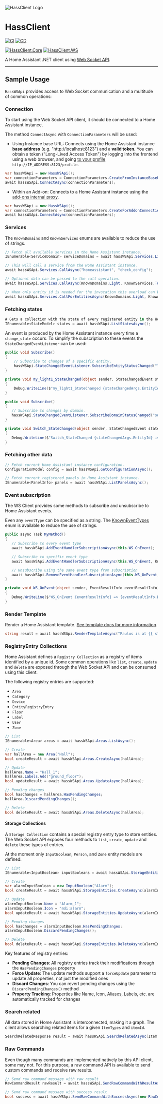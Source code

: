 ![HassClient Logo](https://github.com/vicfergar/HassClient/raw/main/resources/Logo.png)

# HassClient
[![CI](https://github.com/vicfergar/HassClient/actions/workflows/ci.yml/badge.svg?branch=main)](https://github.com/vicfergar/HassClient/actions/workflows/ci.yml)
[![CD](https://github.com/vicfergar/HassClient/actions/workflows/cd.yml/badge.svg?branch=main)](https://github.com/vicfergar/HassClient/actions/workflows/cd.yml)

[![HassClient.Core](https://img.shields.io/nuget/v/HassClient.Core?style=flat&label=HassClient.Core)](https://www.nuget.org/packages/HassClient.Core)
[![HassClient.WS](https://img.shields.io/nuget/v/HassClient.WS?style=flat&label=HassClient.WS)](https://www.nuget.org/packages/HassClient.WS)

A Home Assistant .NET client using [Web Socket API](https://developers.home-assistant.io/docs/api/websocket).

---

## Sample Usage
`HassWSApi` provides access to Web Socket communication and a multitude of common operations:

### Connection
To start using the Web Socket API client, it should be connected to a Home Assistant instance.

The method `ConnectAsync` with `ConnectionParameters` will be used:

- Using Instance base URL: Connects using the Home Assistant instance **base address** (e.g. "http://localhost:8123") and a **valid token**. You can obtain a token ("Long-Lived Access Token") by logging into the frontend using a web browser, and going [to your profile](https://www.home-assistant.io/docs/authentication/#your-account-profile) `http://IP_ADDRESS:8123/profile`.
```csharp
var hassWSApi = new HassWSApi();
var connectionParameters = ConnectionParameters.CreateFromInstanceBaseUrl("http://localhost:8123", "HASS_TOKEN");
await hassWSApi.ConnectAsync(connectionParameters);
```

- Within an Add-on: Connects to a Home Assistant instance using the [add-ons internal proxy](https://developers.home-assistant.io/docs/add-ons/communication#home-assistant-core).
```csharp
var hassWSApi = new HassWSApi();
var connectionParameters = ConnectionParameters.CreateForAddonConnection();
await hassWSApi.ConnectAsync(connectionParameters);
```

### Services
The `KnownDomains` and `KnownServices` enums are available to reduce the use of strings.
```csharp
// Fetch all available services in the Home Assistant instance.
IEnumerable<ServiceDomain> serviceDomains = await hassWSApi.Services.ListAsync();

// This will call a service from the Home Assistant instance.
await hassWSApi.Services.CallAsync("homeassistant", "check_config");

// Optional data can be passed to the call operation.
await hassWSApi.Services.CallAsync(KnownDomains.Light, KnownServices.TurnOn, data: new { entity_id = "light.my_light", brightness_pct = 20});

// When only entity_id is needed for the invocation this overload can be used.
await hassWSApi.Services.CallForEntitiesAsync(KnownDomains.Light, KnownServices.Toggle, "light.my_light1", "light.my_light2");
```

 ### Fetching states
 ```csharp
# Gets a collection with the state of every registered entity in the Home Assistant instance.
IEnumerable<StateModel> states = await hassWSApi.ListStatesAsync();
```

An event is produced by the Home Assistant instance every time a `change_state` occurs. To simplify the subscription to these events the `StateChangedEventListener` can be used:

```csharp
public void Subscribe()
{
    // Subscribe to changes of a specific entity.
    hassWSApi.StateChangedEventListener.SubscribeEntityStatusChanged("light.my_light1", this.my_light1_StateChanged);
}

private void my_light1_StateChanged(object sender, StateChangedEvent stateChangedArgs)
{
    Debug.WriteLine($"my_light1_StateChanged {stateChangedArgs.EntityId} is now {stateChangedArgs.NewState.State}");
}
```

 ```csharp
public void Subscribe()
{   
    // Subscribe to changes by domain.
    hassWSApi.StateChangedEventListener.SubscribeDomainStatusChanged("switch", this.Switch_StateChanged);
}

private void Switch_StateChanged(object sender, StateChangedEvent stateChangedArgs)
{
    Debug.WriteLine($"Switch_StateChanged {stateChangedArgs.EntityId} is now {stateChangedArgs.NewState.State}");
}
```

### Fetching other data
```csharp
// Fetch current Home Assistant instance configuration.
ConfigurationModel config = await hassWSApi.GetConfigurationAsync();

// Fetch current registered panels in Home Assistant instance.
IEnumerable<PanelInfo> panels = await hassWSApi.ListPanelsAsync();
```

### Event subscription
The WS Client provides some methods to subscribe and unsubscribe to Home Assistant events.

Even any `eventType` can be specified as a string. The [KnownEventTypes](https://github.com/vicfergar/HassClient/blob/main/src/HassClient.Core/Models/Events/KnownEventTypes.cs) enum is available to reduce the use of strings.

 ```csharp
public async Task MyMethod()
{
    // Subscribe to every event type
    await hassWSApi.AddEventHandlerSubscriptionAsync(this.WS_OnEvent);

    // Subscribe to specific event type
    await hassWSApi.AddEventHandlerSubscriptionAsync(this.WS_OnEvent, KnownEventTypes.PanelsUpdated);

    // Unsubscribe using the same event type from subscription
    await hassWSApi.RemoveEventHandlerSubscriptionAsync(this.WS_OnEvent, KnownEventTypes.PanelsUpdated);
}

private void WS_OnEvent(object sender, EventResultInfo eventResultInfo)
{
    Debug.WriteLine($"WS_OnEvent {eventResultInfo} => {eventResultInfo.Data}");
}
```

### Render Template
Render a Home Assistant template. [See template docs for more information](https://www.home-assistant.io/topics/templating/).
```csharp
string result = await hassWSApi.RenderTemplateAsync("Paulus is at {{ states('sun.sun') }} {{ states('binary_sensor.is_rainy') }}!");
```

### RegistryEntry Collections
Home Assistant defines a `Registry Collection` as a registry of items identified by a unique id. Some common operations like `list`, `create`, `update` and `delete` are exposed through the Web Socket API and can be consumed using this client.

The following registry entries are supported:
- `Area`
- `Category`
- `Device`
- `EntityRegistryEntry`
- `Floor`
- `Label`
- `User`
- `Zone`

```csharp
// List
IEnumerable<Area> areas = await hassWSApi.Areas.ListAsync();

// Create
var hallArea = new Area("Hall");
bool createResult = await hassWSApi.Areas.CreateAsync(hallArea);

// Update
hallArea.Name = "Hall_1";
hallArea.Labels.Add("ground_floor");
bool updateResult = await hassWSApi.Areas.UpdateAsync(hallArea);

// Pending changes
bool hasChanges = hallArea.HasPendingChanges;
hallArea.DiscardPendingChanges();

// Delete
bool deleteResult = await hassWSApi.Areas.DeleteAsync(hallArea);
```

#### Storage Collections
A `Storage Collection` contains a special registry entry type to store entities. The Web Socket API exposes four methods to `list`, `create`, `update` and `delete` these types of entries.

At the moment only `InputBoolean`, `Person`, and `Zone` entity models are defined.

```csharp
// List
IEnumerable<InputBoolean> inputBooleans = await hassWSApi.StorageEntities.ListAsync<InputBoolean>();

// Create
var alarmInputBoolean = new InputBoolean("Alarm");
bool createResult = await hassWSApi.StorageEntities.CreateAsync(alarmInputBoolean);

// Update
alarmInputBoolean.Name = "Alarm_1";
alarmInputBoolean.Icon = "mdi:alarm";
bool updateResult = await hassWSApi.StorageEntities.UpdateAsync(alarmInputBoolean);

// Pending changes
bool hasChanges = alarmInputBoolean.HasPendingChanges;
alarmInputBoolean.DiscardPendingChanges();

// Delete
bool deleteResult = await hassWSApi.StorageEntities.DeleteAsync(alarmInputBoolean);
```

Key features of registry entries:

- **Pending Changes**: All registry entries track their modifications through the `HasPendingChanges` property
- **Force Update**: The update methods support a `forceUpdate` parameter to update all properties, not just the modified ones
- **Discard Changes**: You can revert pending changes using the `DiscardPendingChanges()` method
- **Property Tracking**: Properties like Name, Icon, Aliases, Labels, etc. are automatically tracked for changes


### Search related
All data stored in Home Assistant is interconnected, making it a graph. The client allows searching related items for a given `ItemTypes` and `itemId`.
```csharp
SearchRelatedResponse result = await hassWSApi.SearchRelatedAsync(ItemTypes.Entity, "weather.home");
```

### Raw Commands
Even though many commands are implemented natively by this API client, some may not. For this purpose, a raw command API is available to send custom commands and receive raw results.
```csharp
// Send raw command message with raw result
RawCommandResult rawResult = await hassWSApi.SendRawCommandWithResultAsync(new RawCommandMessage("get_config"));

// Send raw command message with success result
bool success = await hassWSApi.SendRawCommandWithSuccessAsync(new RawCommandMessage("get_config"));
```
